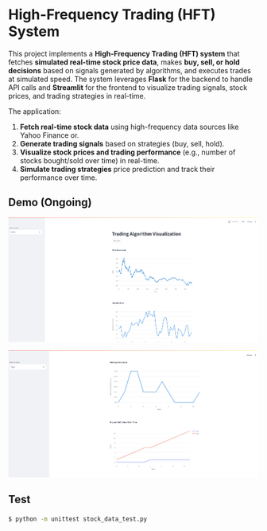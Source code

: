 
# High-Frequency Trading (HFT) System 

This project implements a **High-Frequency Trading (HFT) system** that fetches **simulated real-time stock price data**, makes **buy, sell, or hold decisions** based on signals generated by algorithms, and executes trades at simulated speed. The system leverages **Flask** for the backend to handle API calls and **Streamlit** for the frontend to visualize trading signals, stock prices, and trading strategies in real-time.

The application:
1. **Fetch real-time stock data** using high-frequency data sources like Yahoo Finance or.
2. **Generate trading signals** based on strategies (buy, sell, hold).
3. **Visualize stock prices and trading performance** (e.g., number of stocks bought/sold over time) in real-time.
4. **Simulate trading strategies** price prediction and track their performance over time.

## Demo (Ongoing)
![Alt Text](assets/img-1.png)

![Alt Text](assets/img-2.png)
## Test
```bash
$ python -m unittest stock_data_test.py
```
